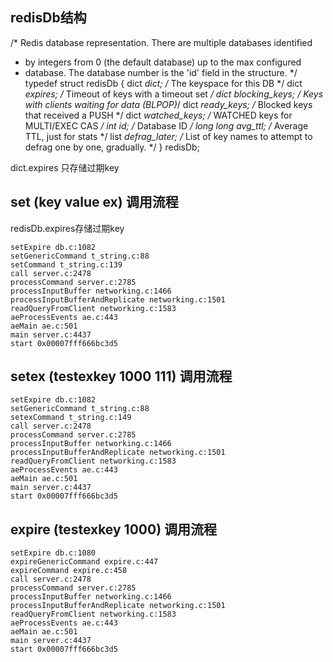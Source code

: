 ## redisDb结构
/* Redis database representation. There are multiple databases identified
* by integers from 0 (the default database) up to the max configured
* database. The database number is the 'id' field in the structure. */
typedef struct redisDb {
  dict *dict;                 /* The keyspace for this DB */
  dict *expires;              /* Timeout of keys with a timeout set */
  dict *blocking_keys;        /* Keys with clients waiting for data (BLPOP)*/
  dict *ready_keys;           /* Blocked keys that received a PUSH */
  dict *watched_keys;         /* WATCHED keys for MULTI/EXEC CAS */
  int id;                     /* Database ID */
  long long avg_ttl;          /* Average TTL, just for stats */
  list *defrag_later;         /* List of key names to attempt to defrag one by one, gradually. */ 
} redisDb;
  
dict.expires 只存储过期key

## set (key value ex) 调用流程
redisDb.expires存储过期key
```
setExpire db.c:1082
setGenericCommand t_string.c:88
setCommand t_string.c:139
call server.c:2478
processCommand server.c:2785
processInputBuffer networking.c:1466
processInputBufferAndReplicate networking.c:1501
readQueryFromClient networking.c:1583
aeProcessEvents ae.c:443
aeMain ae.c:501
main server.c:4437
start 0x00007fff666bc3d5
```

##  setex (testexkey 1000 111) 调用流程
```
setExpire db.c:1082
setGenericCommand t_string.c:88
setexCommand t_string.c:149
call server.c:2478
processCommand server.c:2785
processInputBuffer networking.c:1466
processInputBufferAndReplicate networking.c:1501
readQueryFromClient networking.c:1583
aeProcessEvents ae.c:443
aeMain ae.c:501
main server.c:4437
start 0x00007fff666bc3d5
```
## expire (testexkey 1000) 调用流程
```
setExpire db.c:1080
expireGenericCommand expire.c:447
expireCommand expire.c:458
call server.c:2478
processCommand server.c:2785
processInputBuffer networking.c:1466
processInputBufferAndReplicate networking.c:1501
readQueryFromClient networking.c:1583
aeProcessEvents ae.c:443
aeMain ae.c:501
main server.c:4437
start 0x00007fff666bc3d5
```